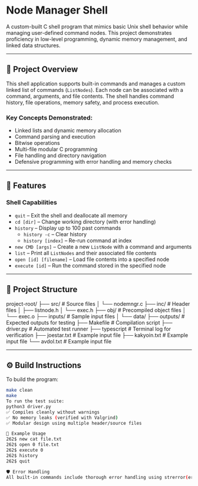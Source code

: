 # Node Manager Shell

A custom-built C shell program that mimics basic Unix shell behavior while managing user-defined command nodes. This project demonstrates proficiency in low-level programming, dynamic memory management, and linked data structures.

---

## 📌 Project Overview

This shell application supports built-in commands and manages a custom linked list of commands (`ListNodes`). Each node can be associated with a command, arguments, and file contents. The shell handles command history, file operations, memory safety, and process execution.

### Key Concepts Demonstrated:
- Linked lists and dynamic memory allocation  
- Command parsing and execution  
- Bitwise operations  
- Multi-file modular C programming  
- File handling and directory navigation  
- Defensive programming with error handling and memory checks  

---

## 🧠 Features

### Shell Capabilities
- `quit` – Exit the shell and deallocate all memory  
- `cd [dir]` – Change working directory (with error handling)  
- `history` – Display up to 100 past commands  
  - `history -c` – Clear history  
  - `history [index]` – Re-run command at index  
- `new CMD [args]` – Create a new `ListNode` with a command and arguments  
- `list` – Print all `ListNodes` and their associated file contents  
- `open [id] [filename]` – Load file contents into a specified node  
- `execute [id]` – Run the command stored in the specified node  

---

## 📁 Project Structure

project-root/
├── src/ # Source files
│ └── nodemngr.c
├── inc/ # Header files
│ ├── listnode.h
│ └── exec.h
├── obj/ # Precompiled object files
│ └── exec.o
├── inputs/ # Sample input files
│ └── data/
├── outputs/ # Expected outputs for testing
├── Makefile # Compilation script
├── driver.py # Automated test runner
├── typescript # Terminal log for verification
├── joestar.txt # Example input file
├── kakyoin.txt # Example input file
└── avdol.txt # Example input file


---

## ⚙️ Build Instructions

To build the program:
```bash
make clean
make
To run the test suite:
python3 driver.py
✅ Compiles cleanly without warnings
✅ No memory leaks (verified with Valgrind)
✅ Modular design using multiple header/source files

🧪 Example Usage
262$ new cat file.txt
262$ open 0 file.txt
262$ execute 0
262$ history
262$ quit

🛡️ Error Handling
All built-in commands include thorough error handling using strerror(errno) and clear custom messages for invalid input, file errors, or improper usage.
